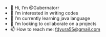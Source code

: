 - 👋 Hi, I’m @Gubernatorr
- 👀 I’m interested in writing codes
- 🌱 I’m currently learning java language
- 💞️ I’m looking to collaborate on a projects
- 📫 How to reach me: fdyura55@gmail.com

<!---
Gubernatorr/Gubernatorr is a ✨ special ✨ repository because its `README.md` (this file) appears on your GitHub profile.
You can click the Preview link to take a look at your changes.
--->
